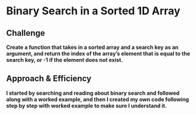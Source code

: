 # Binary Search in a Sorted 1D Array
<!-- Short summary or background information -->

## Challenge
**Create a function that takes in a sorted array and a search key as an argument, and return the index of the array’s element that is equal to the search key, or -1 if the element does not exist.** 

## Approach & Efficiency
**I started by searching and reading about binary search and followed along with a worked example, and then I created my own code following step by step with worked example to make sure I understand it.**